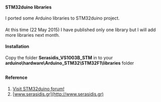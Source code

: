 #### STM32duino libraries
I ported some Arduino libraries to STM32duino project.

####
At this time (22 May 2015) I have published only one library but I will add more libraries next month.


#### Installation
Copy the folder **Serasidis_VS1003B_STM** in to your **arduino\hardware\Arduino_STM32\STM32F1\libraries** folder

## 


#### Reference
1. [Visit STM32duino forum!][A]
2. [www.serasidis.gr](http://www.serasidis.gr)

[A]:http://www.stm32duino.com


